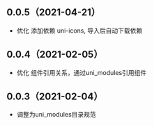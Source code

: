 ## 0.0.5（2021-04-21）
- 优化 添加依赖 uni-icons, 导入后自动下载依赖
## 0.0.4（2021-02-05）
- 优化 组件引用关系，通过uni_modules引用组件
## 0.0.3（2021-02-04）
- 调整为uni_modules目录规范
